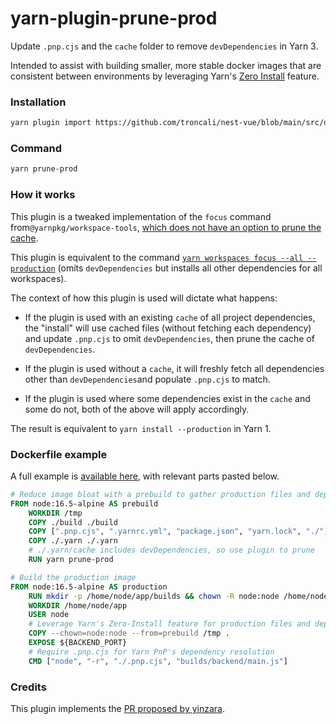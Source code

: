 # yarn-plugin-prune-prod

Update `.pnp.cjs` and the `cache` folder to remove `devDependencies` in Yarn 3.

Intended to assist with building smaller, more stable docker images that are consistent between environments by leveraging Yarn's [Zero Install](https://yarnpkg.com/features/zero-installs) feature.

### Installation

```bash
yarn plugin import https://github.com/troncali/nest-vue/blob/main/src/docker/backend.Dockerfile
```

### Command

```bash
yarn prune-prod
```

### How it works 

This plugin is a tweaked implementation of the `focus` command from`@yarnpkg/workspace-tools`, [which does not have an option to prune the cache](https://github.com/yarnpkg/berry/issues/1789#issuecomment-713031319). 

This plugin is equivalent to the command [`yarn workspaces focus --all --production`](https://yarnpkg.com/cli/workspaces/focus) (omits `devDependencies` but installs all other dependencies for all workspaces).

The context of how this plugin is used will dictate what happens:

- If the plugin is used with an existing `cache` of all project dependencies, the "install" will use cached files (without fetching each dependency) and update `.pnp.cjs` to omit `devDependencies`, then prune the cache of `devDependencies`.

- If the plugin is used without a `cache`, it will freshly fetch all dependencies other than `devDependencies`and populate `.pnp.cjs` to match.

- If the plugin is used where some dependencies exist in the `cache` and some do not, both of the above will apply accordingly.

The result is equivalent to `yarn install --production` in Yarn 1.

### Dockerfile example

A full example is [available here](https://github.com/troncali/nest-vue/blob/main/src/docker/backend.Dockerfile), with relevant parts pasted below.

```Dockerfile
# Reduce image bloat with a prebuild to gather production files and dependencies
FROM node:16.5-alpine AS prebuild
    WORKDIR /tmp
    COPY ./build ./build
    COPY [".pnp.cjs", ".yarnrc.yml", "package.json", "yarn.lock", "./"]
    COPY ./.yarn ./.yarn
    # ./.yarn/cache includes devDependencies, so use plugin to prune
    RUN yarn prune-prod

# Build the production image
FROM node:16.5-alpine AS production
	RUN mkdir -p /home/node/app/builds && chown -R node:node /home/node/app
	WORKDIR /home/node/app
	USER node
	# Leverage Yarn's Zero-Install feature for production files and dependencies
	COPY --chown=node:node --from=prebuild /tmp .
	EXPOSE ${BACKEND_PORT}
	# Require .pnp.cjs for Yarn PnP's dependency resolution
	CMD ["node", "-r", "./.pnp.cjs", "builds/backend/main.js"]
```

### Credits

This plugin implements the [PR proposed by yinzara](https://github.com/yarnpkg/berry/pull/1798#issuecomment-713030607).